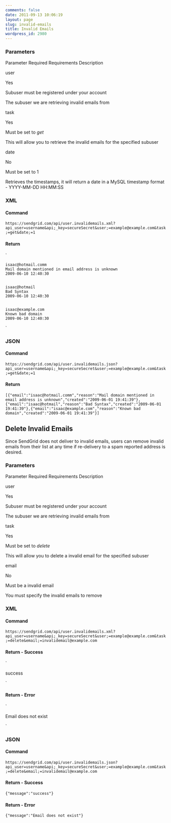 ```yaml
---
comments: false
date: 2011-09-13 10:06:19
layout: page
slug: invalid-emails
title: Invalid Emails
wordpress_id: 2980
---
```






### Parameters









Parameter
Required
Requirements
Description





user


Yes


Subuser must be registered under your account


The subuser we are retrieving invalid emails from






task


Yes


Must be set to _get_


This will allow you to retrieve the invalid emails for the specified subuser






date


No


Must be set to 1


Retrieves the timestamps, it will return a date in a MySQL timestamp format - YYYY-MM-DD HH:MM:SS






### XML




#### Command


`https://sendgrid.com/api/user.invalidemails.xml?api_user=username&api;_key=secureSecret&user;=example@example.com&task;=get&date;=1`


#### Return


`

  
    isaac@hotmail.comm
    Mail domain mentioned in email address is unknown
    2009-06-10 12:40:30
  
  
    isaac@hotmail
    Bad Syntax
    2009-06-10 12:40:30
  
  
    isaac@example.com
    Known bad domain
    2009-06-10 12:40:30
  

`


### JSON




#### Command


`https://sendgrid.com/api/user.invalidemails.json?api_user=username&api;_key=secureSecret&user;=example@example.com&task;=get&date;=1`


#### Return


`[{"email":"isaac@hotmail.comm","reason":"Mail domain mentioned in email address is unknown","created":"2009-06-01 19:41:39"},{"email":"isaac@hotmail","reason":"Bad Syntax","created":"2009-06-01 19:41:39"},{"email":"isaac@example.com","reason":"Known bad domain","created":"2009-06-01 19:41:39"}]`



## Delete Invalid Emails


Since SendGrid does not deliver to invalid emails, users can remove invalid emails from their list at any time if re-delivery to a spam reported address is desired.


### Parameters









Parameter
Required
Requirements
Description





user


Yes


Subuser must be registered under your account


The subuser we are retrieving invalid emails from






task


Yes


Must be set to _delete_


This will allow you to delete a invalid email for the specified subuser






email


No


Must be a invalid email


You must specify the invalid emails to remove






### XML




#### Command


`https://sendgrid.com/api/user.invalidemails.xml?api_user=username&api;_key=secureSecret&user;=example@example.com&task;=delete&email;=invalidemail@example.com`


#### Return - Success


`

  success

`


#### Return - Error


`

  Email does not exist

`


### JSON




#### Command


`https://sendgrid.com/api/user.invalidemails.json?api_user=username&api;_key=secureSecret&user;=example@example.com&task;=delete&email;=invalidemail@example.com`


#### Return - Success


`{"message":"success"}`


#### Return - Error


`{"message":"Email does not exist"}`

